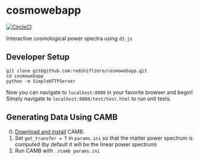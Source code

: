 # cosmowebapp
[![CircleCI](https://circleci.com/gh/redshiftzero/cosmowebapp.svg?style=svg)](https://circleci.com/gh/redshiftzero/cosmowebapp)

Interactive cosmological power spectra using `d3.js`

## Developer Setup

```
git clone git@github.com:redshiftzero/cosmowebapp.git
cd cosmowebapp
python -m SimpleHTTPServer
```

Now you can navigate to `localhost:8000` in your favorite browser and begin! Simply navigate to `localhost:8000/test/test.html` to run unit tests.

## Generating Data Using CAMB

0. [Download and install](http://camb.info/readme.html) CAMB.
1. Set `get_transfer = T` in `params.ini` so that the matter power spectrum is computed (by default it will be the linear power spectrum)
2. Run CAMB with `./camb params.ini`
